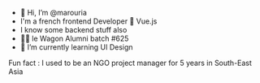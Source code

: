 - 👋 Hi, I’m @marouria
- I'm a french frontend Developer 💜 Vue.js
- I know some backend stuff also
- 👩‍🎓 le Wagon Alumni batch #625
- 🌱 I’m currently learning UI Design

Fun fact : I used to be an NGO project manager for 5 years in South-East Asia
